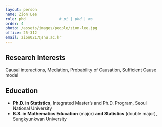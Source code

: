 ```yaml
---
layout: person
name: Zion Lee
role: phd               # pi | phd | ms
order: 4
photo: /assets/images/people/zion-lee.jpg
office: 25-312
email: zion0217@snu.ac.kr
---
```


## Research Interests

Causal interactions, Mediation, Probability of Causation, Sufficient Cause model

## Education

* **Ph.D. in Statistics**, Integrated Master’s and Ph.D. Program, Seoul National University
* **B.S. in Mathematics Education** (major) **and Statistics** (double major), Sungkyunkwan University

